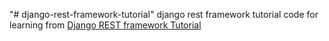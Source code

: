 "# django-rest-framework-tutorial" 
django rest framework tutorial code for learning from [Django REST framework Tutorial](http://www.django-rest-framework.org/tutorial/quickstart/ "Django REST framework Tutorial")